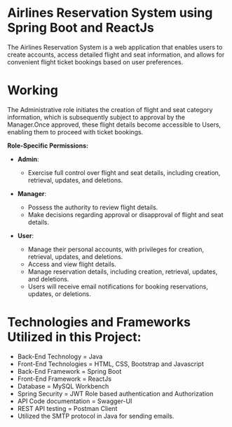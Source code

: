 # Airlines Reservation System using Spring Boot and ReactJs
The Airlines Reservation System is a web application that enables users to create accounts, access detailed flight and seat information, and allows for convenient flight ticket bookings based on user preferences.
# Working
The Administrative role initiates the creation of flight and seat category information, which is subsequently subject to approval by the Manager.Once approved, these flight details become accessible to Users, enabling them to proceed with ticket bookings.

**Role-Specific Permissions:**

- **Admin**:
  - Exercise full control over flight and seat details, including creation, retrieval, updates, and deletions.

- **Manager**:
  - Possess the authority to review flight details.
  - Make decisions regarding approval or disapproval of flight and seat details.

- **User**:
  - Manage their personal accounts, with privileges for creation, retrieval, updates, and deletions.
  - Access and view flight details.
  - Manage reservation details, including creation, retrieval, updates, and deletions.
  - Users will receive email notifications for booking reservations, updates, or deletions.

# Technologies and Frameworks Utilized in this Project:
* Back-End Technology = Java
* Front-End Technologies = HTML, CSS, Bootstrap and Javascript
* Back-End Framework = Spring Boot
* Front-End Framework = ReactJs
* Database = MySQL Workbench
* Spring Security = JWT Role based authentication and Authorization
* API Code documentation = Swagger-UI
* REST API testing = Postman Client
* Utilized the SMTP protocol in Java for sending emails.


